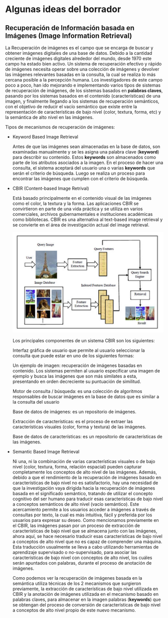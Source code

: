 # Algunas ideas del borrador
## **Recuperación de Información basada en Imágenes (Image Information Retrieval)**


La Recuperación de imágenes es el campo que se encarga de buscar y obtener imágenes digitales de una base de datos. Debido a la cantidad creciente de imágenes digitales alrededor del mundo, desde 1970 este campo ha estado bien activo. Un sistema de recuperación efectivo y rápido de imágenes necesita operar sobre una colección de imágenes y devolver las imágenes relevantes basadas en la consulta, la cual se realiza lo más cercana posible a la percepción humana. Los investigadores de este campo poco a poco, han ido mejorando e implementando varios tipos de sistemas de recuperación de imágenes, de los sistemas basados en **palabras claves**, pasando por los sistemas basados en el contenido (características) de una imagen, y finalmente llegando a los sistemas de recuperación semánticos, con el objetivo de reducir el vacío semántico que existe entre la representación de características de bajo nivel (color, textura, forma, etc) y la semántica de alto nivel en las imágenes.

Tipos de mecanismos de recuperación de imágenes:

- Keyword Based Image Retrieval

    Antes de que las imágenes sean almacenadas en la base de datos, son examinadas manualmente y se les asigna una palabra clave (**keyword**) para describir su contenido. Estos **keywords** son almacenados como parte de los atributos asociados a la imagen. En el proceso de hacer una consulta, el sistema aceptará del usuario una o varias **keywords** que serán el criterio de búsqueda. Luego se realiza un proceso para encontrar las imágenes que cumplen con el criterio de búsqueda.

- CBIR (Content-based Image Retrival)

    Está basado principalmente en el contenido visual de las imágenes como el color, la textura y la forma. Las aplicaciones CBIR se convirtieron en parte de una vida práctica y se utiliza en varios comerciales, archivos gubernamentales e instituciones académicas como bibliotecas. CBIR es una alternativa al text-based image retrieval y se convierte en el área de investigación actual del image retrieval.

    ![./imgs/cbir.png](./imgs/cbir.png)

    Los principales componentes de un sistema CBIR son los siguientes:

    Interfaz gráfica de usuario que permite al usuario seleccionar la consulta que puede estar en uno de los siguientes formas:

    Un ejemplo de imagen: recuperación de imágenes basadas en contenido. Los sistemas permiten al usuario especificar una imagen de ejemplo y busca las imágenes que son más similates a esta, presentando en orden decreciente su puntuación de similitud.

    Motor de consulta / búsqueda: es una colección de algoritmos
    responsables de buscar imágenes en la base de datos que es similar a la consulta del usuario

    Base de datos de imágenes: es un repositorio de imágenes.

    Extracción de características: es el proceso de extraer las características visuales (color, forma y textura) de las imágenes.

    Base de datos de características: es un repositorio  de  características de las imágenes.

- Semantic Based Image Retrieval

    Ni una, ni la combinación de varias características visuales o de bajo nivel (color, textura, forma, relación espacial) pueden capturar completamente los conceptos de alto nivel de las imágenes. Además, debido a que el rendimiento de la recuperación de imágenes basado en características de bajo nivel no es satisfactorio, hay una necesidad de que la investigación vaya dirigida hacia la recuperación de imágenes basada en el significado semántico, tratando de utilizar el concepto cognitivo del ser humano para traducir esas características de bajo nivel a conceptos semánticos de alto nivel (vacío semántico). Este acercamiento permite a los usuarios acceder a imágenes a través de consultas por texto, la cual es más intuitiva, fácil y preferida por los usuarios para expresar su deseo. Como mencionamos previamente en el CBIR, las imágenes pasan por un proceso de extracción de características de bajo nivel que se almacena junto con las imágenes, ahora aquí, se hace necesario traducir esas características de bajo nivel a conceptos de alto nivel que no es capaz de comprender una máquina. Esta traducción usualmente se lleva a cabo utilizando herramientas de aprendizaje supervisado o no-supervisado, para asociar las características de bajo nivel con conceptos de alto nivel, los cuáles serán apuntados con palabras, durante el proceso de anotación de imágenes.

    Como podemos ver la recuperación de imágenes basada en la semántica utiliza técnicas de los 2 mecanismos que surgieron previamente, la extracción de características de bajo nivel utilizada en CBIR y la anotación de imágenes utilizada en el mecanismo basado en palabras claves, para almacenar en la imagen palabras (**keywords**) que se obtengan del proceso de conversión de características de bajo nivel a conceptos de alto nivel propio de este nuevo mecanismo.


